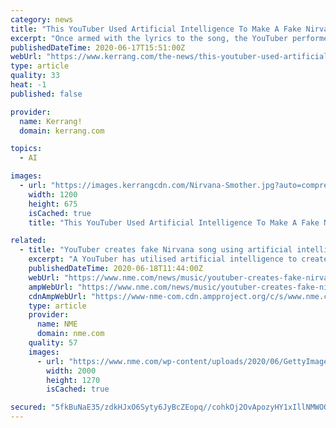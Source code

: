 ```yaml
---
category: news
title: "This YouTuber Used Artificial Intelligence To Make A Fake Nirvana Song, Smother"
excerpt: "Once armed with the lyrics to the song, the YouTuber performed, mixed and mastered the music and vocals “in my kitchen, on a sparkly red cheap Stratocaster, a crappy mic, and an old copy of ProTools”."
publishedDateTime: 2020-06-17T15:51:00Z
webUrl: "https://www.kerrang.com/the-news/this-youtuber-used-artificial-intelligence-to-make-a-fake-nirvana-song-smother/"
type: article
quality: 33
heat: -1
published: false

provider:
  name: Kerrang!
  domain: kerrang.com

topics:
  - AI

images:
  - url: "https://images.kerrangcdn.com/Nirvana-Smother.jpg?auto=compress&fit=crop&w=1200"
    width: 1200
    height: 675
    isCached: true
    title: "This YouTuber Used Artificial Intelligence To Make A Fake Nirvana Song, Smother"

related:
  - title: "YouTuber creates fake Nirvana song using artificial intelligence"
    excerpt: "A YouTuber has utilised artificial intelligence to create a fake \"new\" Nirvana song, which they've called 'Smother'"
    publishedDateTime: 2020-06-18T11:44:00Z
    webUrl: "https://www.nme.com/news/music/youtuber-creates-fake-nirvana-song-using-artificial-intelligence-2690860"
    ampWebUrl: "https://www.nme.com/news/music/youtuber-creates-fake-nirvana-song-using-artificial-intelligence-2690860?utm_source=rss&utm_medium=rss&utm_campaign=youtuber-creates-fake-nirvana-song-using-artificial-intelligence&amp"
    cdnAmpWebUrl: "https://www-nme-com.cdn.ampproject.org/c/s/www.nme.com/news/music/youtuber-creates-fake-nirvana-song-using-artificial-intelligence-2690860?utm_source=rss&utm_medium=rss&utm_campaign=youtuber-creates-fake-nirvana-song-using-artificial-intelligence&amp"
    type: article
    provider:
      name: NME
      domain: nme.com
    quality: 57
    images:
      - url: "https://www.nme.com/wp-content/uploads/2020/06/GettyImages-86298324.jpg"
        width: 2000
        height: 1270
        isCached: true

secured: "5fkBuNaE35/zdkHJxO6Syty6JyBcZEopq//cohkOj2OvApozyHY1xIllNMWOOmVG0QMS291glkwjBdT8ShyRGz8B0H+9qTqct6VZlnMuj/NsyxW8YIucz84PXnh148kfvjcRVsKjYpiX0XCCL5C4y+qeIT6P7u4HPogrcip5y5f5Oo1Rqb6my8dz0SFOnhq2YxQnqUMQK4W/nOq5grodi3OFHkpaTvWB/r22iQhTMWtimeYMFa4h5MCtsH42bCfW56ZZ9efLOUnS/GERHj+DAQdQvgx29BEel5Sqh/3umqu6+yvtcDRwg8Kb2qklAILVBe0bXotntiGwlGD9S8gGJQ==;Wm1SaXCKssWwKwbUUfJHXQ=="
---
```


